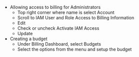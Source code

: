 - Allowing access to billing for Administrators
	- Top right corner where name is select Account
	- Scroll to IAM User and Role Access to Billing Information
	- Edit
	- Check or uncheck Activate IAM Access
	- Update
- Creating a budget
	- Under Billing Dashboard, select Budgets
	- Select the options from the menu and setup the budget